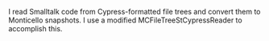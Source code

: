 I read Smalltalk code from Cypress-formatted file trees and convert them to Monticello snapshots.  I use a modified MCFileTreeStCypressReader to accomplish this.